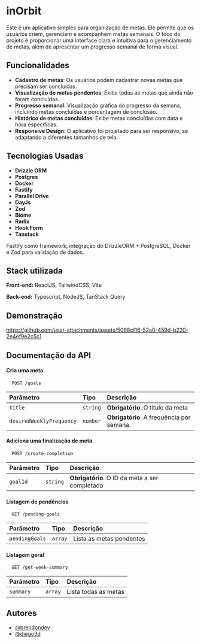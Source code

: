 
# inOrbit

Este é um aplicativo simples para organização de metas. Ele permite que os usuários criem, gerenciem e acompanhem metas semanais. O foco do projeto é proporcionar uma interface clara e intuitiva para o gerenciamento de metas, além de apresentar um progresso semanal de forma visual.

## Funcionalidades

- **Cadastro de metas**: Os usuários podem cadastrar novas metas que precisam ser concluídas.
- **Visualização de metas pendentes**: Exibe todas as metas que ainda não foram concluídas.
- **Progresso semanal**: Visualização gráfica do progresso da semana, incluindo metas concluídas e porcentagem de conclusão.
- **Histórico de metas concluídas**: Exibe metas concluídas com data e hora específicas.
- **Responsive Design**: O aplicativo foi projetado para ser responsivo, se adaptando a diferentes tamanhos de tela.




## Tecnologias Usadas

- **Drizzle ORM**
- **Postgres**
- **Docker**
- **Fastify**
- **Parallel Drive**
- **DayJs**
- **Zod**
- **Biome**
- **Radix**
- **Hook Form**
- **Tanstack**

Fastify como framework, integração do DrizzleORM + PostgreSQL, Docker e Zod para validação de dados.



## Stack utilizada

**Front-end:** ReactJS, TailwindCSS, Vite

**Back-end:** Typescript, NodeJS, TanStack Query


## Demonstração


https://github.com/user-attachments/assets/5068cf16-52a0-459d-b220-2e4ef9e2c5c1


## Documentação da API

#### Cria uma meta

```http
  POST /goals
```

| Parâmetro   | Tipo       | Descrição                                   |
| :---------- | :--------- | :------------------------------------------ |
| `title`      | `string` | **Obrigatório**. O título da meta |
| `desiredWeeklyFrequency`      | `number` | **Obrigatório**. A frequência por semana. |



#### Adiciona uma finalização de meta

```http
  POST /create-completion
```

| Parâmetro   | Tipo       | Descrição                           |
| :---------- | :--------- | :---------------------------------- |
| `goalId` | `string` | **Obrigatório**. O ID da meta a ser completada |


#### Listagem de pendências

```http
  GET /pending-goals
```

| Parâmetro   | Tipo       | Descrição                                   |
| :---------- | :--------- | :------------------------------------------ |
| `pendingGoals`      | `array` |Lista as metas pendentes |

#### Listagem geral

```http
  GET /get-week-summary
```

| Parâmetro   | Tipo       | Descrição                                   |
| :---------- | :--------- | :------------------------------------------ |
| `summary`      | `array` |Lista todas as metas |
## Autores

- [@brendondev](https://www.github.com/brendondev)
- [@diego3d](https://github.com/diego3g)

